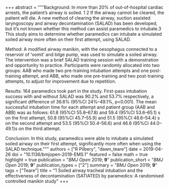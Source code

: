 +++
abstract = """Background: In more than 20% of out-of-hospital cardiac arrests, the patient’s airway is soiled. 1 2 If the airway cannot be cleared, the patient will die. A new method of clearing the airway, suction assisted laryngoscopy and airway decontamination (SALAD) has been developed, but it’s not known whether this method can assist paramedics to intubate.3 This study aims to determine whether paramedics can intubate a simulated soiled airway more often on their first attempt, using SALAD.

Method: A modified airway manikin, with the oesophagus connected to a reservoir of ‘vomit’ and bilge pump, was used to simulate a soiled airway. The intervention was a brief SALAD training session with a demonstration and opportunity to practice. Participants were randomly allocated into two groups: AAB who made two pre-training intubation attempts and one post-training attempt, and ABB, who made one pre-training and two post-training attempts, to adjust for improvement due to repetition.

Results: 164 paramedics took part in the study. First-pass intubation success with and without SALAD was 90.2% and 53.7% respectively, a significant difference of 36.6% (95%CI 24%–49.1%, p<0.001). The mean successful intubation time for each attempt and patient group (AAB and ABB) was as follows: 61.8 (95%CI 55.8–67.8) and 59.4 (95%CI 53.6–65.1) s on the first attempt, 50.8 (95%CI 45.7–55.9) and 51.5 (95%CI 48.6–54.4) s on the second attempt and 53.5 (95%CI 50.4–56.6) and 46.6 (95%CI 44.0–49.1)s on the third attempt.

Conclusion: In this study, paramedics were able to intubate a simulated soiled airway on their first attempt, significantly more often when using the SALAD technique."""
authors = ["R Pilbery", "dawn_teare"]
date = 2019-04-26
doi = "10.1136/bmjopen-2019-EMS.1"
featured = false
math = true
highlight = true
publication = "*BMJ Open* 2019; __9__"
publication_short = "*BMJ Open* 2019; __9__"
publication_types = ["2"]
summary = "*BMJ Open* 2019; __9__"
tags = ["Teare"]
title = "1 Soiled airway tracheal intubation and the effectiveness of decontamination (SATIATED) by paramedics: A randomised controlled manikin study"
+++

